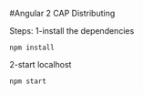#Angular 2 CAP Distributing

Steps:
1-install the dependencies
```
npm install
```
2-start localhost
```
npm start
```
